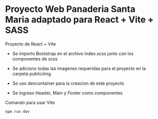 # Proyecto Web Panaderia Santa Maria adaptado para React + Vite + SASS

Proyecto de React + Vite

- Se importo Bootstrap en el archivo index.scss junto con los componentes de scss

- Se adiciono todas las imagenes requeridas para el proyecto en la carpeta public/img

- Se uso devcontainer para la creacion de este proyecto

- Se ingreso Header, Main y Footer como componentes

Comando para usar Vite

```
npm run dev
```
